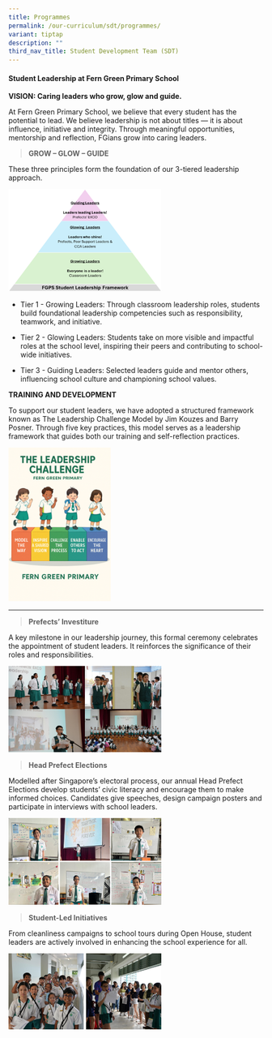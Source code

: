 ```yaml
---
title: Programmes
permalink: /our-curriculum/sdt/programmes/
variant: tiptap
description: ""
third_nav_title: Student Development Team (SDT)
---
```

<h4><strong>Student Leadership at Fern Green Primary School</strong></h4>
<p><strong>VISION: Caring leaders who grow, glow and guide.</strong>
</p>
<p>At Fern Green Primary School, we believe that every student has the potential
to lead. We believe leadership is not about titles — it is about influence,
initiative and integrity. Through meaningful opportunities, mentorship
and reflection, FGians grow into caring leaders.&nbsp;</p>
<blockquote>
<p><strong>GROW – GLOW – GUIDE</strong>
</p>
</blockquote>
<p>These three principles form the foundation of our 3-tiered leadership
approach.</p>
<div class="isomer-image-wrapper">
<img style="width: 60%;" height="auto" width="100%" alt="" src="/images/SDT/Slide1.png">
</div>
<p></p>
<ul data-tight="true" class="tight">
<li>
<p>Tier 1 - Growing Leaders: Through classroom leadership roles, students
build foundational leadership competencies such as responsibility, teamwork,
and initiative.</p>
</li>
<li>
<p>Tier 2 - Glowing Leaders: Students take on more visible and impactful
roles at the school level, inspiring their peers and contributing to school-wide
initiatives.</p>
</li>
<li>
<p>Tier 3 - Guiding Leaders: Selected leaders guide and mentor others, influencing
school culture and championing school values.</p>
</li>
</ul>
<p><strong>TRAINING AND DEVELOPMENT</strong>
</p>
<p>To support our student leaders, we have adopted a structured framework
known as The Leadership Challenge Model by Jim Kouzes and Barry Posner.
Through five key practices, this model serves as a leadership framework
that guides both our training and self-reflection practices.</p>
<div class="isomer-image-wrapper">
<img style="width: 40%;" height="auto" width="100%" alt="" src="/images/SDT/Slide2.png">
</div>
<p></p>
<hr>
<blockquote>
<p><strong>Prefects’ Investiture</strong>
</p>
</blockquote>
<p>A key milestone in our leadership journey, this formal ceremony celebrates
the appointment of student leaders. It reinforces the significance of their
roles and responsibilities.</p>
<div class="isomer-image-wrapper">
<img style="width: 60%;" height="auto" width="100%" alt="" src="/images/SDT/Slide3.png">
</div>
<p></p>
<blockquote>
<p><strong>Head Prefect Elections</strong>
</p>
</blockquote>
<p>Modelled after Singapore’s electoral process, our annual Head Prefect
Elections develop students’ civic literacy and encourage them to make informed
choices. Candidates give speeches, design campaign posters and participate
in interviews with school leaders.</p>
<div class="isomer-image-wrapper">
<img style="width: 60%;" height="auto" width="100%" alt="" src="/images/SDT/Slide4.png">
</div>
<p></p>
<blockquote>
<p><strong>Student-Led Initiatives</strong>
</p>
</blockquote>
<p>From cleanliness campaigns to school tours during Open House, student
leaders are actively involved in enhancing the school experience for all.</p>
<div class="isomer-image-wrapper">
<img style="width: 60%;" height="auto" width="100%" alt="" src="/images/SDT/sm1.png">
</div>
<p></p>